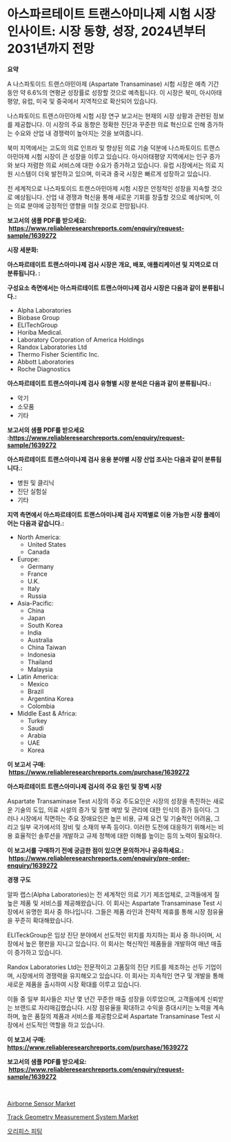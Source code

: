 <p><h1>아스파르테이트 트랜스아미나제 시험 시장 인사이트: 시장 동향, 성장, 2024년부터 2031년까지 전망</h1></p><p><strong>요약</strong></p>
<p><p>A 나스파토이드 트랜스아민아제 (Aspartate Transaminase) 시험 시장은 예측 기간 동안 약 6.6%의 연평균 성장률로 성장할 것으로 예측됩니다. 이 시장은 북미, 아시아태평양, 유럽, 미국 및 중국에서 지역적으로 확산되어 있습니다.</p><p>나스파토이드 트랜스아민아제 시험 시장 연구 보고서는 현재의 시장 상황과 관련된 정보를 제공합니다. 이 시장의 주요 동향은 정확한 진단과 꾸준한 의료 혁신으로 인해 증가하는 수요와 산업 내 경쟁력이 높아지는 것을 보여줍니다.</p><p>북미 지역에서는 고도의 의료 인프라 및 향상된 의료 기술 덕분에 나스파토이드 트랜스아민아제 시험 시장이 큰 성장을 이루고 있습니다. 아시아태평양 지역에서는 인구 증가와 보다 저렴한 의료 서비스에 대한 수요가 증가하고 있습니다. 유럽 시장에서는 의료 지원 시스템이 더욱 발전하고 있으며, 미국과 중국 시장은 빠르게 성장하고 있습니다.</p><p>전 세계적으로 나스파토이드 트랜스아민아제 시험 시장은 안정적인 성장을 지속할 것으로 예상됩니다. 산업 내 경쟁과 혁신을 통해 새로운 기회를 창출할 것으로 예상되며, 이는 의료 분야에 긍정적인 영향을 미칠 것으로 전망됩니다.</p></p>
<p><strong>보고서의 샘플 PDF를 받으세요: &nbsp;<a href="https://www.reliableresearchreports.com/enquiry/request-sample/1639272">https://www.reliableresearchreports.com/enquiry/request-sample/1639272</a></strong></p>
<p><strong>시장 세분화:</strong></p>
<p><strong> 아스파르테이트 트랜스아미나제 검사 시장은 개요, 배포, 애플리케이션 및 지역으로 더 분류됩니다. :</strong></p>
<p><strong>구성요소 측면에서는 아스파르테이트 트랜스아미나제 검사 시장은 다음과 같이 분류됩니다.:</strong></p>
<p><ul><li>Alpha Laboratories</li><li>Biobase Group</li><li>ELITechGroup</li><li>Horiba Medical.</li><li>Laboratory Corporation of America Holdings</li><li>Randox Laboratories Ltd</li><li>Thermo Fisher Scientific Inc.</li><li>Abbott Laboratories</li><li>Roche Diagnostics</li></ul></p>
<p><strong> 아스파르테이트 트랜스아미나제 검사 유형별 시장 분석은 다음과 같이 분류됩니다.:</strong></p>
<p><ul><li>악기</li><li>소모품</li><li>기타</li></ul></p>
<p><strong>보고서의 샘플 PDF를 받으세요 :<a href="https://www.reliableresearchreports.com/enquiry/request-sample/1639272">https://www.reliableresearchreports.com/enquiry/request-sample/1639272</a></strong></p>
<p><strong> 아스파르테이트 트랜스아미나제 검사 응용 분야별 시장 산업 조사는 다음과 같이 분류됩니다.:</strong></p>
<p><ul><li>병원 및 클리닉</li><li>진단 실험실</li><li>기타</li></ul></p>
<p><strong>지역 측면에서 아스파르테이트 트랜스아미나제 검사 지역별로 이용 가능한 시장 플레이어는 다음과 같습니다.:</strong></p>
<p><ul>
    <li>
        North America:
        <ul>
            <li>United States</li>
            <li>Canada</li>
        </ul>
    </li>
    <li>
        Europe:
        <ul>
            <li>Germany</li>
            <li>France</li>
            <li>U.K.</li>
            <li>Italy</li>
            <li>Russia</li>
        </ul>
    </li>
    <li>
        Asia-Pacific:
        <ul>
            <li>China</li>
            <li>Japan</li>
            <li>South Korea</li>
            <li>India</li>
            <li>Australia</li>
            <li>China Taiwan</li>
            <li>Indonesia</li>
            <li>Thailand</li>
            <li>Malaysia</li>
        </ul>
    </li>
    <li>
        Latin America:
        <ul>
            <li>Mexico</li>
            <li>Brazil</li>
            <li>Argentina Korea</li>
            <li>Colombia</li>
        </ul>
    </li>
    <li>
        Middle East & Africa:
        <ul>
            <li>Turkey</li>
            <li>Saudi</li>
            <li>Arabia</li>
            <li>UAE</li>
            <li>Korea</li>
        </ul>
    </li>
    </ul></p>
<p><strong>이 보고서 구매: &nbsp;<a href="https://www.reliableresearchreports.com/purchase/1639272">https://www.reliableresearchreports.com/purchase/1639272</a></strong></p>
<p><strong>아스파르테이트 트랜스아미나제 검사의 주요 동인 및 장벽 시장</strong></p>
<p><p>Aspartate Transaminase Test 시장의 주요 주도요인은 시장의 성장을 촉진하는 새로운 기술의 도입, 의료 시설의 증가 및 질병 예방 및 관리에 대한 인식의 증가 등이다. 그러나 시장에서 직면하는 주요 장애요인은 높은 비용, 규제 요건 및 기술적인 어려움, 그리고 일부 국가에서의 장비 및 소재의 부족 등이다. 이러한 도전에 대응하기 위해서는 비용 효율적인 솔루션을 개발하고 규제 정책에 대한 이해를 높이는 등의 노력이 필요하다.</p></p>
<p><strong>이 보고서를 구매하기 전에 궁금한 점이 있으면 문의하거나 공유하세요.: &nbsp;<a href="https://www.reliableresearchreports.com/enquiry/pre-order-enquiry/1639272">https://www.reliableresearchreports.com/enquiry/pre-order-enquiry/1639272</a></strong></p>
<p><strong>경쟁 구도</strong></p>
<p><p>알파 랩스(Alpha Laboratories)는 전 세계적인 의료 기기 제조업체로, 고객들에게 질 높은 제품 및 서비스를 제공해왔습니다. 이 회사는 Aspartate Transaminase Test 시장에서 유명한 회사 중 하나입니다. 그들은 제품 라인과 전략적 제휴를 통해 시장 점유율을 꾸준히 확대해왔습니다.</p><p>ELITeckGroup은 임상 진단 분야에서 선도적인 위치를 차지하는 회사 중 하나이며, 시장에서 높은 평판을 지니고 있습니다. 이 회사는 혁신적인 제품들을 개발하여 매년 매출이 증가하고 있습니다. </p><p>Randox Laboratories Ltd는 전문적이고 고품질의 진단 키트를 제조하는 선두 기업이며, 시장에서의 경쟁력을 유지해오고 있습니다. 이 회사는 지속적인 연구 및 개발을 통해 새로운 제품을 출시하여 시장 확대를 이루고 있습니다.</p><p>이들 중 일부 회사들은 지난 몇 년간 꾸준한 매출 성장을 이루었으며, 고객들에게 신뢰받는 브랜드로 자리매김했습니다. 시장 점유율을 확대하고 수익을 증대시키는 노력을 계속하며, 높은 품질의 제품과 서비스를 제공함으로써 Aspartate Transaminase Test 시장에서 선도적인 역할을 하고 있습니다.</p></p>
<p><strong>이 보고서 구매: &nbsp; <a href="https://www.reliableresearchreports.com/purchase/1639272">https://www.reliableresearchreports.com/purchase/1639272</a></strong></p>
<p><strong>보고서의 샘플 PDF를 받으세요: &nbsp;<a href="https://www.reliableresearchreports.com/enquiry/request-sample/1639272">https://www.reliableresearchreports.com/enquiry/request-sample/1639272</a></strong><strong></strong></p>
<p>&nbsp;</p>
<p><p><a href="https://github.com/seekum/Market-Research-Report-List-1/blob/main/airborne-sensor-market.md">Airborne Sensor Market</a></p><p><a href="https://github.com/nancykennedykellievqfqt2/Market-Research-Report-List-1/blob/main/track-geometry-measurement-system-market.md">Track Geometry Measurement System Market</a></p><p><a href="https://medium.com/@demarcuskuhlman/%EC%98%A4%EB%A6%AC%ED%94%BC%EC%8A%A4-%ED%94%BC%ED%8C%85-%EC%8B%9C%EC%9E%A5-%EA%B7%9C%EB%AA%A8-%EC%8B%9C%EC%9E%A5-%EC%A0%84%EB%A7%9D-%EB%B0%8F-%EC%8B%9C%EC%9E%A5-%EC%98%88%EC%B8%A1-2024%EB%85%84%EB%B6%80%ED%84%B0-2031%EB%85%84%EA%B9%8C%EC%A7%80-98c2b840a4c1">오리피스 피팅</a></p></p>